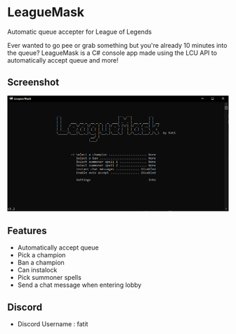 # LeagueMask
Automatic queue accepter for League of Legends

Ever wanted to go pee or grab something but you're already 10 minutes into the queue? LeagueMask is a C# console app made using the LCU API to automatically accept queue and more!

## Screenshot
![LeagueMask Screenshot](screenshot.png?raw=true)

## Features
- Automatically accept queue
- Pick a champion
- Ban a champion
- Can instalock
- Pick summoner spells
- Send a chat message when entering lobby

## Discord
- Discord Username : fatit
